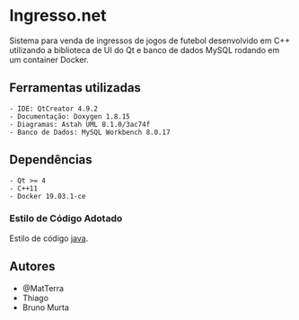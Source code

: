 # Ingresso.net

Sistema para venda de ingressos de jogos de futebol desenvolvido em C++ utilizando a biblioteca de UI do Qt e banco de dados MySQL rodando em um container Docker.

## Ferramentas utilizadas

    - IDE: QtCreator 4.9.2
    - Documentação: Doxygen 1.8.15
    - Diagramas: Astah UML 8.1.0/3ac74f
    - Banco de Dados: MySQL Workbench 8.0.17

## Dependências
    - Qt >= 4
    - C++11
    - Docker 19.03.1-ce

### Estilo de Código Adotado
  Estilo de código [java](https://github.com/twitter/commons/blob/master/src/java/com/twitter/common/styleguide.md).


## Autores
 - @MatTerra
 - Thiago
 - Bruno Murta